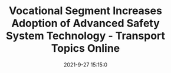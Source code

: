 ---
"title": "Vocational Segment Increases Adoption of Advanced Safety System Technology - Transport Topics Online"
"date": "2021-9-27 15:15:0"
"feed_name": "GOOGLENEWSCONSTRUCTION"
"feed_website": "https://news.google.com/search?q=construction%2Bincident&hl=en-US&gl=US&ceid=US:en"
"feed_rss": "https://news.google.com/rss/search?q=construction%2Bincident&hl=en-US&gl=US&ceid=US:en"
"link": "https://www.ttnews.com/articles/vocational-segment-increases-adoption-advanced-safety-system-technology"
"file": "_posts/2021-1-1-9801c9dba805623c2cd53d6c480ea6710330a7ec.md"
"accident": "0"
"drilling": "0"
"dead": "0"
"injured": "0"
"where": "unknown site"
"place": "unknown place"
---